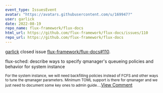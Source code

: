```yaml
---
event_type: IssuesEvent
avatar: "https://avatars.githubusercontent.com/u/169947?"
user: garlick
date: 2022-08-19
repo_name: flux-framework/flux-docs
html_url: https://github.com/flux-framework/flux-docs/issues/110
repo_url: https://github.com/flux-framework/flux-docs
---
```


<a href='https://github.com/garlick' target='_blank'>garlick</a> closed issue <a href='https://github.com/flux-framework/flux-docs/issues/110' target='_blank'>flux-framework/flux-docs#110</a>.

<p>flux-sched: describe ways to specify qmanager's queueing policies and behavior for system instance</p><small>For the system instance, we will need backfilling policies instead of FCFS and other ways to tune the qmanager parameters. Minimum TOML support is there for qmanager and we just need to document some key ones to admin guide....</small><a href='https://github.com/flux-framework/flux-docs/issues/110' target='_blank'>View Comment</a>